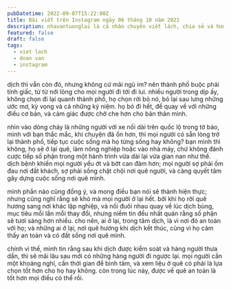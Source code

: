 ```yaml
---
pubDatetime: 2022-09-07T15:22:00Z
title: Bài viết trên Instagram ngày 06 tháng 10 năm 2021
description: nhavantuonglai là cá nhân chuyên viết lách, chia sẻ và hướng dẫn mọi người thuần thục hơn khi thực hành viết lách mỗi ngày qua những bài chia sẻ ngắn trên Instagram chính thức.
featured: false
draft: false
tags:
  - viet lach
  - doan van
  - instagram
---
```


dịch thì vẫn còn đó, nhưng không cứ mãi ngủ im? nên thành phố buộc phải tỉnh giấc, từ từ nới lỏng cho mọi người đi tới đi lui. nhiều người trong dịp ấy, không chọn đi lại quanh thành phố, họ chọn rời bỏ nó, bỏ lại sau lưng những ước mơ, kỳ vọng và cả những kỷ niệm. họ bỏ đi hết, để quay về với những điều cơ bản, và cảm giác được chở che hơn cho bản thân mình.

nhìn vào dòng chảy là những người với xe nối dài trên quốc lộ trong tờ báo, mình với bạn thắc mắc, khi chuyện đã ổn hơn, thì mọi người có sẵn lòng trở lại thành phố, tiếp tục cuộc sống mà họ từng sống hay không? bạn mình thì không, họ sẽ ở lại quê, làm nông nghiệp hoặc vào nhà máy, chứ không đánh cược tiếp số phận trong một hành trình vừa dài lại vừa gian nan như thế. dịch bệnh khiến mọi người yếu ớt và bớt can đảm hơn; mọi người sợ phải ốm đau nơi đất khách, sợ phải sống chật chội nơi quê người, và càng quyết tâm gây dựng cuộc sống nơi quê mình.

mình phần nào cũng đồng ý, và mong điều bạn nói sẽ thành hiện thực; nhưng cũng nghĩ rằng sẽ khó mà mọi người ở lại hết. bởi khi họ rời quê hương sang nơi khác lập nghiệp, và nối đuôi nhau quay về lúc dịch bùng, mục tiêu mỗi lần mỗi thay đổi, nhưng niềm tin đều nhất quán rằng số phận sẽ tươi sáng hơn nhiều. cho nên, ai ở lại, trong tâm dịch, là vì nơi đó an toàn với họ; và những ai ở lại, nơi quê hương khi dịch kết thúc, cũng vì họ cảm thấy an toàn và có đất sống nơi quê mình.

chính vì thế, mình tin rằng sau khi dịch được kiểm soát và hàng người thưa dần, thì sẽ mãi lâu sau mới có những hàng người đi ngược lại. mọi người cần một khoảng nghỉ, cần thời gian để bình tâm, và xem liệu ở quê có phải là lựa chọn tốt hơn cho họ hay không. còn trong lúc này, được về quê an toàn là tốt hơn mọi điều có thể rồi.

